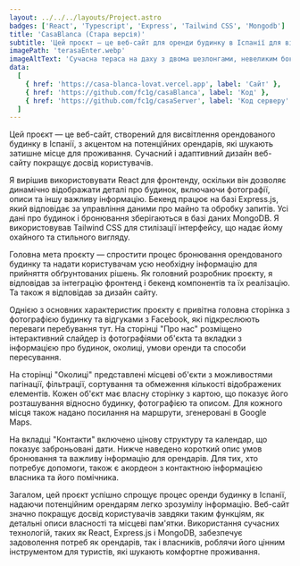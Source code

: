 ```yaml
---
layout: ../../../layouts/Project.astro
badges: ['React', 'Typescript', 'Express', 'Tailwind CSS', 'Mongodb']
title: 'CasaBlanca (Стара версія)'
subtitle: 'Цей проєкт — це веб-сайт для оренди будинку в Іспанії для відпочинку.'
imagePath: 'terasaEnter.webp'
imageAltText: 'Сучасна тераса на даху з двома шезлонгами, невеликим боковим столиком і скляними поручнями. Сходи ведуть на верхній рівень. Білий фасад будівлі під чистим блакитним небом.'
data:
  [
    { href: 'https://casa-blanca-lovat.vercel.app', label: 'Сайт' },
    { href: 'https://github.com/fc1g/casaBlanca', label: 'Код' },
    { href: 'https://github.com/fc1g/casaServer', label: 'Код серверу' },
  ]
---
```


Цей проєкт — це веб-сайт, створений для висвітлення орендованого будинку в Іспанії, з акцентом на потенційних орендарів, які шукають затишне місце для проживання. Сучасний і адаптивний дизайн веб-сайту покращує досвід користувачів.

Я вирішив використовувати React для фронтенду, оскільки він дозволяє динамічно відображати деталі про будинок, включаючи фотографії, описи та іншу важливу інформацію. Бекенд працює на базі Express.js, який відповідає за управління даними про майно та обробку запитів. Усі дані про будинок і бронювання зберігаються в базі даних MongoDB. Я використовував Tailwind CSS для стилізації інтерфейсу, що надає йому охайного та стильного вигляду.

Головна мета проєкту — спростити процес бронювання орендованого будинку та надати користувачам усю необхідну інформацію для прийняття обґрунтованих рішень. Як головний розробник проєкту, я відповідав за інтеграцію фронтенд і бекенд компонентів та їх реалізацію. Та також я відповідав за дизайн сайту.

Однією з основних характеристик проєкту є привітна головна сторінка з фотографією будинку та відгуками з Facebook, які підкреслюють переваги перебування тут. На сторінці "Про нас" розміщено інтерактивний слайдер із фотографіями об'єкта та вкладки з інформацією про будинок, околиці, умови оренди та способи пересування.

На сторінці "Околиці" представлені місцеві об'єкти з можливостями пагінації, фільтрації, сортування та обмеження кількості відображених елементів. Кожен об'єкт має власну сторінку з картою, що показує його розташування відносно будинку, фотографією та описом. Для кожного місця також надано посилання на маршрути, згенеровані в Google Maps.

На вкладці "Контакти" включено цінову структуру та календар, що показує заброньовані дати. Нижче наведено короткий опис умов бронювання та важливу інформацію для орендарів. Для тих, хто потребує допомоги, також є акордеон з контактною інформацією власника та його помічника.

Загалом, цей проєкт успішно спрощує процес оренди будинку в Іспанії, надаючи потенційним орендарям легко зрозумілу інформацію. Веб-сайт значно покращує досвід користувачів завдяки таким функціям, як детальні описи власності та місцеві пам'ятки. Використання сучасних технологій, таких як React, Express.js і MongoDB, забезпечує задоволення потреб як орендарів, так і власників, роблячи його цінним інструментом для туристів, які шукають комфортне проживання.
